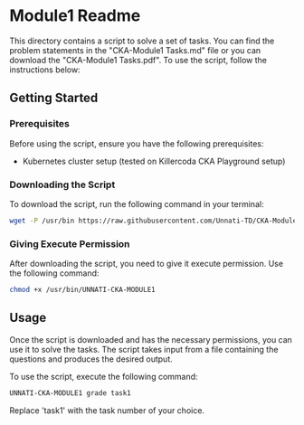 # Module1 Readme

This directory contains a script to solve a set of tasks. You can find the problem statements in the "CKA-Module1 Tasks.md" file or you can download the "CKA-Module1 Tasks.pdf". To use the script, follow the instructions below:

## Getting Started

### Prerequisites

Before using the script, ensure you have the following prerequisites:

- Kubernetes cluster setup (tested on Killercoda CKA Playground setup)

### Downloading the Script

To download the script, run the following command in your terminal:

```bash
wget -P /usr/bin https://raw.githubusercontent.com/Unnati-TD/CKA-Modules/master/UNNATI-CKA-MODULE1
```

### Giving Execute Permission

After downloading the script, you need to give it execute permission. Use the following command:

```bash
chmod +x /usr/bin/UNNATI-CKA-MODULE1
```

## Usage

Once the script is downloaded and has the necessary permissions, you can use it to solve the tasks. The script takes input from a file containing the questions and produces the desired output.

To use the script, execute the following command:

```bash
UNNATI-CKA-MODULE1 grade task1
```

Replace 'task1' with the task number of your choice.
